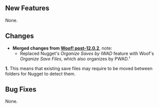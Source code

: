 ## New Features

None.

## Changes

- **Merged changes from [Woof! post-12.0.2](link)**, note:
  - Replaced Nugget's _Organize Saves by IWAD_ feature with Woof's _Organize Save Files_, which also organizes by PWAD.¹

**1\.** This means that existing save files may require to be moved between folders for Nugget to detect them.

## Bug Fixes

None.
